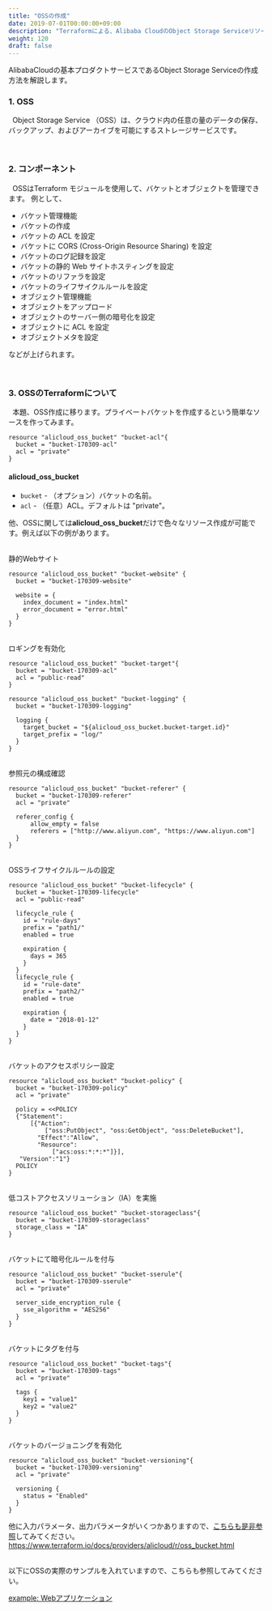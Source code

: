 ```yaml
---
title: "OSSの作成"
date: 2019-07-01T00:00:00+09:00
description: "Terraformによる、Alibaba CloudのObject Storage Serviceリソース作成方法を紹介します"
weight: 120
draft: false
---
```


AlibabaCloudの基本プロダクトサービスであるObject Storage Serviceの作成方法を解説します。

### 1. OSS
&nbsp; Object Storage Service （OSS）は、クラウド内の任意の量のデータの保存、バックアップ、およびアーカイブを可能にするストレージサービスです。

<br>

### 2. コンポーネント
&nbsp; OSSはTerraform モジュールを使用して、バケットとオブジェクトを管理できます。
例として、
* バケット管理機能
* バケットの作成
* バケットの ACL を設定
* バケットに CORS (Cross-Origin Resource Sharing) を設定
* バケットのログ記録を設定
* バケットの静的 Web サイトホスティングを設定
* バケットのリファラを設定
* バケットのライフサイクルルールを設定
* オブジェクト管理機能
* オブジェクトをアップロード
* オブジェクトのサーバー側の暗号化を設定
* オブジェクトに ACL を設定
* オブジェクトメタを設定

などが上げられます。

<br>

### 3. OSSのTerraformについて
&nbsp; 本題、OSS作成に移ります。プライベートバケットを作成するという簡単なソースを作ってみます。

```
resource "alicloud_oss_bucket" "bucket-acl"{
  bucket = "bucket-170309-acl"
  acl = "private"
}
```
#### **alicloud_oss_bucket**
* `bucket` - （オプション）バケットの名前。
* `acl` - （任意）ACL。デフォルトは "private"。

他、OSSに関しては**alicloud_oss_bucket**だけで色々なリソース作成が可能です。例えば以下の例があります。

<br>
静的Webサイト

```
resource "alicloud_oss_bucket" "bucket-website" {
  bucket = "bucket-170309-website"

  website = {
    index_document = "index.html"
    error_document = "error.html"
  }
}
```

<br>
ロギングを有効化

```
resource "alicloud_oss_bucket" "bucket-target"{
  bucket = "bucket-170309-acl"
  acl = "public-read"
}

resource "alicloud_oss_bucket" "bucket-logging" {
  bucket = "bucket-170309-logging"

  logging {
    target_bucket = "${alicloud_oss_bucket.bucket-target.id}"
    target_prefix = "log/"
  }
}
```

<br>
参照元の構成確認

```
resource "alicloud_oss_bucket" "bucket-referer" {
  bucket = "bucket-170309-referer"
  acl = "private"

  referer_config {
      allow_empty = false
      referers = ["http://www.aliyun.com", "https://www.aliyun.com"]
  }
}
```

<br>
OSSライフサイクルルールの設定

```
resource "alicloud_oss_bucket" "bucket-lifecycle" {
  bucket = "bucket-170309-lifecycle"
  acl = "public-read"

  lifecycle_rule {
    id = "rule-days"
    prefix = "path1/"
    enabled = true

    expiration {
      days = 365
    }
  }
  lifecycle_rule {
    id = "rule-date"
    prefix = "path2/"
    enabled = true

    expiration {
      date = "2018-01-12"
    }
  }
}
```

<br>
バケットのアクセスポリシー設定

```
resource "alicloud_oss_bucket" "bucket-policy" {
  bucket = "bucket-170309-policy"
  acl = "private"

  policy = <<POLICY
  {"Statement":
      [{"Action":
          ["oss:PutObject", "oss:GetObject", "oss:DeleteBucket"],
        "Effect":"Allow",
        "Resource":
            ["acs:oss:*:*:*"]}],
   "Version":"1"}
  POLICY
}
```

<br>
低コストアクセスソリューション（IA）を実施

```
resource "alicloud_oss_bucket" "bucket-storageclass"{
  bucket = "bucket-170309-storageclass"
  storage_class = "IA"
}
```
<br>
バケットにて暗号化ルールを付与

```
resource "alicloud_oss_bucket" "bucket-sserule"{
  bucket = "bucket-170309-sserule"
  acl = "private"

  server_side_encryption_rule {
    sse_algorithm = "AES256"
  }
}
```

<br>
バケットにタグを付与

```
resource "alicloud_oss_bucket" "bucket-tags"{
  bucket = "bucket-170309-tags"
  acl = "private"

  tags {
    key1 = "value1"
    key2 = "value2"
  }
}
```

<br>
バケットのバージョニングを有効化

```
resource "alicloud_oss_bucket" "bucket-versioning"{
  bucket = "bucket-170309-versioning"
  acl = "private"

  versioning {
    status = "Enabled"
  }
}
```

他に入力パラメータ、出力パラメータがいくつかありますので、[こちらも是非参照](https://www.terraform.io/docs/providers/alicloud/r/oss_bucket.html)してみてください。
https://www.terraform.io/docs/providers/alicloud/r/oss_bucket.html

<br>
以下にOSSの実際のサンプルを入れていますので、こちらも参照してみてください。

[example: Webアプリケーション](docs/20/Web-Application.md)

